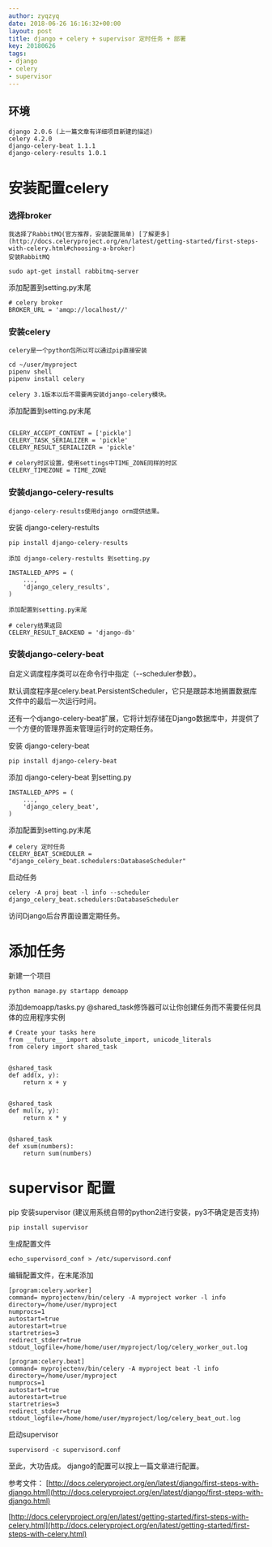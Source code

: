 ```yaml
---
author: zyqzyq
date: 2018-06-26 16:16:32+00:00
layout: post
title: django + celery + supervisor 定时任务 + 部署
key: 20180626
tags:
- django
- celery 
- supervisor
---
```


## 环境
    django 2.0.6 (上一篇文章有详细项目新建的描述)
    celery 4.2.0
    django-celery-beat 1.1.1
    django-celery-results 1.0.1
    
# 安装配置celery

### 选择broker
    我选择了RabbitMQ(官方推荐，安装配置简单) [了解更多](http://docs.celeryproject.org/en/latest/getting-started/first-steps-with-celery.html#choosing-a-broker)
    安装RabbitMQ
    
```
sudo apt-get install rabbitmq-server
```
添加配置到setting.py末尾

```
# celery broker
BROKER_URL = 'amqp://localhost//'

```

### 安装celery
    celery是一个python包所以可以通过pip直接安装
    
```
cd ~/user/myproject
pipenv shell
pipenv install celery 
```
    
    celery 3.1版本以后不需要再安装django-celery模块。
添加配置到setting.py末尾

```

CELERY_ACCEPT_CONTENT = ['pickle']
CELERY_TASK_SERIALIZER = 'pickle'
CELERY_RESULT_SERIALIZER = 'pickle'

# celery时区设置，使用settings中TIME_ZONE同样的时区
CELERY_TIMEZONE = TIME_ZONE

```

### 安装django-celery-results
    django-celery-results使用django orm提供结果。
安装 django-celery-restults

```
pip install django-celery-results

```
    添加 django-celery-restults 到setting.py


```
INSTALLED_APPS = (
    ...,
    'django_celery_results',
)
```
    添加配置到setting.py末尾

```
# celery结果返回
CELERY_RESULT_BACKEND = 'django-db'

```

### 安装django-celery-beat
自定义调度程序类可以在命令行中指定（--scheduler参数）。

默认调度程序是celery.beat.PersistentScheduler，它只是跟踪本地搁置数据库文件中的最后一次运行时间。

还有一个django-celery-beat扩展，它将计划存储在Django数据库中，并提供了一个方便的管理界面来管理运行时的定期任务。
    
安装 django-celery-beat

```
pip install django-celery-beat

```
添加 django-celery-beat 到setting.py


```
INSTALLED_APPS = (
    ...,
    'django_celery_beat',
)
```
添加配置到setting.py末尾

```
# celery 定时任务
CELERY_BEAT_SCHEDULER = "django_celery_beat.schedulers:DatabaseScheduler"

```
启动任务

```
celery -A proj beat -l info --scheduler django_celery_beat.schedulers:DatabaseScheduler
```
访问Django后台界面设置定期任务。

# 添加任务
新建一个项目

```
python manage.py startapp demoapp
```
添加demoapp/tasks.py
@shared_task修饰器可以让你创建任务而不需要任何具体的应用程序实例

```
# Create your tasks here
from __future__ import absolute_import, unicode_literals
from celery import shared_task


@shared_task
def add(x, y):
    return x + y


@shared_task
def mul(x, y):
    return x * y


@shared_task
def xsum(numbers):
    return sum(numbers)
```

# supervisor 配置

pip 安装supervisor (建议用系统自带的python2进行安装，py3不确定是否支持)

```
pip install supervisor
```

生成配置文件

```
echo_supervisord_conf > /etc/supervisord.conf
```
编辑配置文件，在末尾添加

```
[program:celery.worker]
command= myprojectenv/bin/celery -A myproject worker -l info
directory=/home/user/myproject
numprocs=1
autostart=true
autorestart=true
startretries=3
redirect_stderr=true
stdout_logfile=/home/home/user/myproject/log/celery_worker_out.log

[program:celery.beat]
command= myprojectenv/bin/celery -A myproject beat -l info
directory=/home/user/myproject
numprocs=1
autostart=true
autorestart=true
startretries=3
redirect_stderr=true
stdout_logfile=/home/home/user/myproject/log/celery_beat_out.log

```
启动supervisor

```
supervisord -c supervisord.conf
```

至此，大功告成。
django的配置可以按上一篇文章进行配置。


参考文件：
[http://docs.celeryproject.org/en/latest/django/first-steps-with-django.html](http://docs.celeryproject.org/en/latest/django/first-steps-with-django.html)

[http://docs.celeryproject.org/en/latest/getting-started/first-steps-with-celery.html](http://docs.celeryproject.org/en/latest/getting-started/first-steps-with-celery.html)


